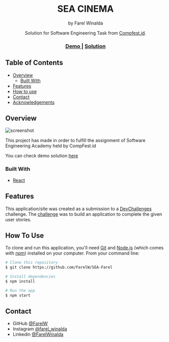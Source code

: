 <h1 align="center">SEA CINEMA</h1>
<p align="center">by Farel Winalda</p>

<div align="center">
   Solution for Software Engineering Task from  <a href="http://devchallenges.io" target="_blank">Compfest.id</a>.
</div>

<div align="center">
  <h3>
    <a href="https://sea-farel.vercel.app/">
      Demo
    </a>
    <span> | </span>
    <a href="https://github.com/FarelW/SEA-Farel">
      Solution
    </a>
  </h3>
</div>

<!-- TABLE OF CONTENTS -->

## Table of Contents

- [Overview](#overview)
  - [Built With](#built-with)
- [Features](#features)
- [How to use](#how-to-use)
- [Contact](#contact)
- [Acknowledgements](#acknowledgements)

<!-- OVERVIEW -->

## Overview

![screenshot](https://github.com/FarelW/SEA-Farel/blob/6b5813be45661c7edea558fff4b2dca73b98d092/Sea-Documentation.png)

This project has made in order to fulfill the assignment of Software Engineering Academy
held by CompFest.id

You can check demo solution [here](https://sea-farel.vercel.app/)

### Built With

- [React](https://reactjs.org/)


## Features

This application/site was created as a submission to a [DevChallenges](https://devchallenges.io/challenges) challenge. The [challenge](https://devchallenges.io/challenges/mM1UIenRhK808W8qmLWv) was to build an application to complete the given user stories.

## How To Use


To clone and run this application, you'll need [Git](https://git-scm.com) and [Node.js](https://nodejs.org/en/download/) (which comes with [npm](http://npmjs.com)) installed on your computer. From your command line:

```bash
# Clone this repository
$ git clone https://github.com/FarelW/SEA-Farel

# Install dependencies
$ npm install

# Run the app
$ npm start
```

## Contact
- GitHub [@FarelW](https://github.com/FarelW)
- Instagram [@farel_winalda](https://www.instagram.com/farel_winalda/)
- Linkedin [@FarelWinalda](https://www.linkedin.com/in/farel-winalda-4172b4271/)
